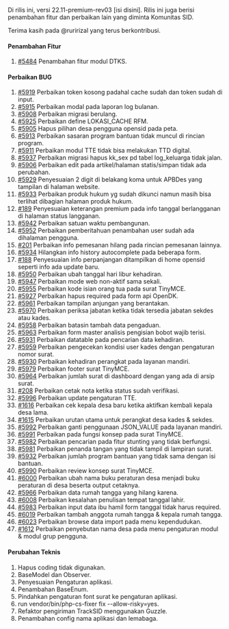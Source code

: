 Di rilis ini, versi 22.11-premium-rev03 [isi disini]. Rilis ini juga berisi penambahan fitur dan perbaikan lain yang diminta Komunitas SID.

Terima kasih pada @ruririzal yang terus berkontribusi.

#### Penambahan Fitur

1. [#5484](https://github.com/OpenSID/OpenSID/issues/5484) Penambahan fitur modul DTKS.

#### Perbaikan BUG

1. [#5919](https://github.com/OpenSID/OpenSID/issues/5919) Perbaikan token kosong padahal cache sudah dan token sudah di input.
2. [#5915](https://github.com/OpenSID/OpenSID/issues/5915) Perbaikan modal pada laporan log bulanan.
3. [#5908](https://github.com/OpenSID/OpenSID/issues/5908) Perbaikan migrasi berulang.
4. [#5925](https://github.com/OpenSID/OpenSID/issues/5925) Perbaikan define LOKASI_CACHE RFM.
5. [#5905](https://github.com/OpenSID/OpenSID/issues/5905) Hapus pilihan desa pengguna opensid pada peta.
6. [#5913](https://github.com/OpenSID/OpenSID/issues/5913) Perbaikan sasaran program bantuan tidak muncul di rincian program.
7. [#5911](https://github.com/OpenSID/OpenSID/issues/5911) Perbaikan modul TTE tidak bisa melakukan TTD digital.
8. [#5937](https://github.com/OpenSID/OpenSID/issues/5937) Perbaikan migrasi hapus kk_sex pd tabel log_keluarga tidak jalan.
9. [#5906](https://github.com/OpenSID/OpenSID/issues/5906) Perbaikan edit pada artikel/halaman statis/simpan tidak ada perubahan.
10. [#5929](https://github.com/OpenSID/OpenSID/issues/5929) Penyesuaian 2 digit di belakang koma untuk APBDes yang tampilan di halaman website.
11. [#5933](https://github.com/OpenSID/OpenSID/issues/5933) Perbaikan produk hukum yg sudah dikunci namun masih bisa terlihat dibagian halaman produk hukum.
12. [#189](https://github.com/OpenSID/wiki-layanan-opendesa/issues/189) Penyesuaian keterangan premium pada info tanggal berlangganan di halaman status langganan.
13. [#5942](https://github.com/OpenSID/OpenSID/issues/5942) Perbaikan satuan waktu pembangunan.
14. [#5952](https://github.com/OpenSID/OpenSID/issues/5952) Perbaikan pemberitahuan penambahan user sudah ada dihalaman pengguna.
15. [#201](https://github.com/OpenSID/wiki-layanan-opendesa/issues/201) Perbaikan info pemesanan hilang pada rincian pemesanan lainnya.
16. [#5934](https://github.com/OpenSID/OpenSID/issues/5934) Hilangkan info history autocomplete pada beberapa form.
17. [#188](https://github.com/OpenSID/wiki-layanan-opendesa/issues/188) Penyesuaian info perpanjangan ditampilkan di home opensid seperti info ada update baru.
18. [#5950](https://github.com/OpenSID/OpenSID/issues/5950) Perbaikan ubah tanggal hari libur kehadiran.
19. [#5947](https://github.com/OpenSID/OpenSID/issues/5947) Perbaikan mode web non-aktif sama sekali.
20. [#5955](https://github.com/OpenSID/OpenSID/issues/5955) Perbaikan kode isian orang tua pada surat TinyMCE.
21. [#5927](https://github.com/OpenSID/OpenSID/issues/5927) Perbaikan hapus required pada form api OpenDK.
22. [#5961](https://github.com/OpenSID/OpenSID/issues/5961) Perbaikan tampilan anjungan yang berantakan.
23. [#5970](https://github.com/OpenSID/OpenSID/issues/5970) Perbaikan periksa jabatan ketika tidak tersedia jabatan sekdes atau kades.
24. [#5958](https://github.com/OpenSID/OpenSID/issues/5958) Perbaikan batasin tambah data pengaduan.
25. [#5963](https://github.com/OpenSID/OpenSID/issues/5963) Perbaikan form master analisis pengisian bobot wajib terisi.
26. [#5931](https://github.com/OpenSID/OpenSID/issues/5931) Perbaikan datatable pada pencarian data kehadiran.
27. [#5959](https://github.com/OpenSID/OpenSID/issues/5959) Perbaikan pengecekan kondisi user kades dengan pengaturan nomor surat.
28. [#5930](https://github.com/OpenSID/OpenSID/issues/5930) Perbaikan kehadiran perangkat pada layanan mandiri.
29. [#5979](https://github.com/OpenSID/OpenSID/issues/5979) Perbaikan footer surat TinyMCE.
30. [#5964](https://github.com/OpenSID/OpenSID/issues/5964) Perbaikan jumlah surat di dashboard dengan yang ada di arsip surat.
31. [#208](https://github.com/OpenSID/wiki-layanan-opendesa/issues/208) Perbaikan cetak nota ketika status sudah verifikasi.
32. [#5996](https://github.com/OpenSID/OpenSID/issues/5996) Perbaikan update pengaturan TTE.
33. [#1616](https://github.com/OpenSID/premium/issues/1616) Perbaikan cek kepala desa baru ketika aktifkan kembali kepala desa lama.
34. [#1615](https://github.com/OpenSID/premium/issues/1615) Perbaikan urutan utama untuk perangkat desa kades & sekdes.
35. [#5992](https://github.com/OpenSID/OpenSID/issues/5992) Perbaikan ganti penggunaan JSON_VALUE pada layanan mandiri.
36. [#5991](https://github.com/OpenSID/OpenSID/issues/5991) Perbaikan pada fungsi konsep pada surat TinyMCE.
37. [#5982](https://github.com/OpenSID/OpenSID/issues/5982) Perbaikan pencarian pada fitur stunting yang tidak berfungsi.
38. [#5981](https://github.com/OpenSID/OpenSID/issues/5981) Perbaikan penanda tangan yang tidak tampil di lampiran surat.
39. [#5932](https://github.com/OpenSID/OpenSID/issues/5932) Perbaikan jumlah program bantuan yang tidak sama dengan isi bantuan.
40. [#5990](https://github.com/OpenSID/OpenSID/issues/5990) Perbaikan review konsep surat TinyMCE.
41. [#6000](https://github.com/OpenSID/OpenSID/issues/6000) Perbaikan ubah nama buku peraturan desa menjadi buku peraturan di desa beserta output cetaknya.
42. [#5966](https://github.com/OpenSID/OpenSID/issues/5966) Perbaikan data rumah tangga yang hilang karena.
43. [#6008](https://github.com/OpenSID/OpenSID/issues/6008) Perbaikan kesalahan penulisan tempat tanggal lahir.
44. [#5983](https://github.com/OpenSID/OpenSID/issues/5983) Perbaikan input data ibu hamil form tanggal tidak harus required.
45. [#6019](https://github.com/OpenSID/OpenSID/issues/6019) Perbaikan tambah anggota rumah tangga & kepala rumah tangga.
46. [#6023](https://github.com/OpenSID/OpenSID/issues/6023) Perbaikan browse data import pada menu kependudukan.
47. [#1612](https://github.com/OpenSID/premium/issues/1612) Perbaikan penyebutan nama desa pada menu pengaturan modul & modul grup pengguna.

#### Perubahan Teknis

1. Hapus coding tidak digunakan.
2. BaseModel dan Observer.
3. Penyesuaian Pengaturan aplikasi.
4. Penambahan BaseEnum.
5. Pindahkan pengaturan font surat ke pengaturan aplikasi.
6. run vendor/bin/php-cs-fixer fix --allow-risky=yes.
7. Refaktor pengiriman TrackSID menggunakan Guzzle.
8. Penambahan config nama aplikasi dan lemabaga.

